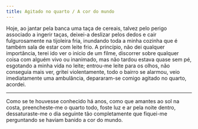 ```yaml
---
title: Agitado no quarto / A cor do mundo
---
```


Hoje, ao jantar pela banca uma taça de cereais, talvez pelo perigo associado a ingerir taças, deixei-a deslizar pelos dedos e cair fulgurosamente na tijoleira fria, inundando toda a minha cozinha que é também sala de estar com leite frio. A princípio, não dei qualquer importância, terei ido ver o início de um filme, discorrer sobre qualquer coisa com alguém vivo ou inanimado, mas não tardou estava quase sem pé, esgotando a minha vida no leite; entrou-me leite para os olhos, não conseguia mais ver, gritei violentamente, todo o bairro se alarmou, veio imediatamente uma ambulância, depararam-se comigo agitado no quarto, acordei.

---

Como se te houvesse conhecido há anos, como que amantes ao sol na costa, preencheste-me o quarto todo, foste luz e ar pela noite dentro, dessaturaste-me o dia seguinte tão completamente que fiquei-me perguntando se haviam banido a cor do mundo.
